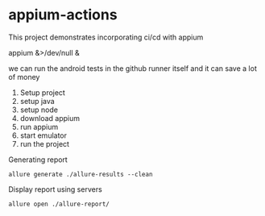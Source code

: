 # appium-actions
This project demonstrates incorporating ci/cd with appium


appium &>/dev/null &

we can run the android tests in the github runner itself and it can save a lot of money

1. Setup project
2. setup java
3. setup node
4. download appium
5. run appium
6. start emulator
7. run the project 


Generating report

    allure generate ./allure-results --clean
Display report using servers

    allure open ./allure-report/ 